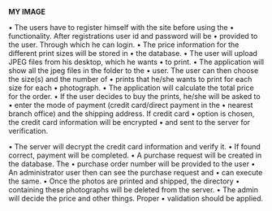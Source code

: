   **MY IMAGE**

•	The users have to register himself with the site before using the
•	functionality. After registrations user id and password will be
•	provided to the user. Through which he can login.
•	The price information for the different print sizes will be stored in
•	the database.
•	The user will upload JPEG files from his desktop, which he wants
•	to print.
•	The application will show all the jpeg files in the folder to the
•	user. The user can then choose the size(s) and the number of
•	prints that he/she wants to print for each size for each
•	photograph.
•	The application will calculate the total price for the order.
•	If the user decides to buy the prints, he/she will be asked to
•	enter the mode of payment (credit card/direct payment in the
•	nearest branch office) and the shipping address. If credit card
•	option is chosen, the credit card information will be encrypted
•	and sent to the server for verification.

•	The server will decrypt the credit card information and verify it.
•	If found correct, payment will be completed.
•	A purchase request will be created in the database. The
•	purchase order number will be provided to the user
•	An administrator user then can see the purchase request and
•	can execute the same.
•	Once the photos are printed and shipped, the directory
•	containing these photographs will be deleted from the server.
•	The admin will decide the price and other things. Proper
•	validation should be applied.
